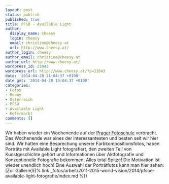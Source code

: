 ```yaml
---
layout: post
status: publish
published: true
title: PFSÖ - Available Light
author:
  display_name: cheesy
  login: cheesy
  email: christine@cheesy.at
  url: http://www.cheesy.at/
author_login: cheesy
author_email: christine@cheesy.at
author_url: http://www.cheesy.at/
wordpress_id: 21043
wordpress_url: http://www.cheesy.at/?p=21043
date: '2014-04-28 21:04:37 +0100'
date_gmt: '2014-04-28 19:04:37 +0100'
categories:
- Fotos
- Hobby
- Österreich
- PFSÖ
- Available Light
- Kefermarkt
comments: []
---
```

Wir haben wieder ein Wochenende auf der [Prager Fotoschule](http://www.pfsoe.at/home/) verbracht. Das Wochenende war eines der interessantesten und besten seit wir hier sind. Wir hatten eine Besprechung unserer Farbkompositionsfotos, haben Porträts mit Available Light fotografiert, den zweiten Teil von Kunstgeschichte gehört und Informationen über Aktfotografie und Konzeptionelle Fotografie bekommen. Alles total Spitze! Die Motivation ist wieder unendlich hoch!
Eine Auswahl der Porträtfotos kann man hier sehen:
[Zur Gallerie]({% link _fotos/arbeit/2011-2015-world-vision/2014/pfsoe-available-light-fotografie/index.md %})
